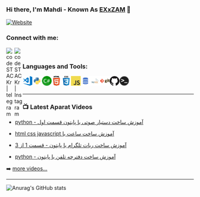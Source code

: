 ### Hi there, I'm Mahdi - Known As [EXxZAM][aparat] 👋

  

[![Website](https://img.shields.io/website?label=EXxZAM&style=for-the-badge&url=https://aparat.com/iranfun2000)](https://aparat.com/iranfun2000)

  
  

### Connect with me:

  


[<img align="left" alt="codeSTACKr | telegram" width="22px" src="https://cdn.jsdelivr.net/npm/simple-icons@v3/icons/telegram.svg" />][telegram]



[<img align="left" alt="codeSTACKr | Instagram" width="22px" src="https://cdn.jsdelivr.net/npm/simple-icons@v3/icons/instagram.svg" />][instagram]

  

<br />

  

### Languages and Tools:

  

<img align="left" alt="Visual Studio Code" width="26px" src="https://raw.githubusercontent.com/github/explore/80688e429a7d4ef2fca1e82350fe8e3517d3494d/topics/visual-studio-code/visual-studio-code.png" />

<img align="left" alt="Python" width="26px" src="https://raw.githubusercontent.com/github/explore/80688e429a7d4ef2fca1e82350fe8e3517d3494d/topics/python/python.png" />

<img align="left" alt="C#" width="26px" src="https://raw.githubusercontent.com/github/explore/80688e429a7d4ef2fca1e82350fe8e3517d3494d/topics/csharp/csharp.png" />

<img align="left" alt="HTML5" width="26px" src="https://raw.githubusercontent.com/github/explore/80688e429a7d4ef2fca1e82350fe8e3517d3494d/topics/html/html.png" />

<img align="left" alt="CSS3" width="26px" src="https://raw.githubusercontent.com/github/explore/80688e429a7d4ef2fca1e82350fe8e3517d3494d/topics/css/css.png" />


<img align="left" alt="JavaScript" width="26px" src="https://raw.githubusercontent.com/github/explore/80688e429a7d4ef2fca1e82350fe8e3517d3494d/topics/javascript/javascript.png" />









<img align="left" alt="SQL" width="26px" src="https://raw.githubusercontent.com/github/explore/80688e429a7d4ef2fca1e82350fe8e3517d3494d/topics/sql/sql.png" />

<img align="left" alt="MySQL" width="26px" src="https://raw.githubusercontent.com/github/explore/80688e429a7d4ef2fca1e82350fe8e3517d3494d/topics/mysql/mysql.png" />



<img align="left" alt="Git" width="26px" src="https://raw.githubusercontent.com/github/explore/80688e429a7d4ef2fca1e82350fe8e3517d3494d/topics/git/git.png" />

<img align="left" alt="GitHub" width="26px" src="https://raw.githubusercontent.com/github/explore/78df643247d429f6cc873026c0622819ad797942/topics/github/github.png" />

<img align="left" alt="Terminal" width="26px" src="https://raw.githubusercontent.com/github/explore/80688e429a7d4ef2fca1e82350fe8e3517d3494d/topics/terminal/terminal.png" />

  

<br />

<br />

  

---

  

### 📺 Latest Aparat Videos

  

<!-- YOUTUBE:START -->

-  [python - آموزش ساخت دستیار صوتی با پایتون قسمت اول ](https://www.aparat.com/v/cUSOR/%D8%A2%D9%85%D9%88%D8%B2%D8%B4_%D8%B3%D8%A7%D8%AE%D8%AA_%D8%AF%D8%B3%D8%AA%DB%8C%D8%A7%D8%B1_%D8%B5%D9%88%D8%AA%DB%8C_%D8%A8%D8%A7_%D9%BE%D8%A7%DB%8C%D8%AA%D9%88%D9%86_%D9%82%D8%B3%D9%85%D8%AA_%D8%A7%D9%88%D9%84_-_pytho)

-  [html css javascript آموزش ساخت ساعت با ](https://www.aparat.com/v/qbgBZ/)

-  [ آموزش ساخت ربات تلگرام با پایتون - قسمت 1 از 3](https://www.aparat.com/v/Pr9SZ/)

-  [ python - آموزش ساخت دفترچه تلفن با پایتون ](https://www.aparat.com/v/0P83w/)


<!-- YOUTUBE:END -->

  

➡️ [more videos...](https://aparat.com/iranfun2000)



---
![Anurag's GitHub stats](https://github-readme-stats.vercel.app/api?username=EXxZAM&show_icons=true&theme=tokyonight)






  
  

[website]: https://codeSTACKr.com

[aparat]: https://aparat.com/iranfun2000

[telegram]: http://t.me/exxzam

[instagram]: https://instagram.com/mahdi12ad

[youtube]: https://youtube.com/codeSTACKr

[instagram]: https://instagram.com/codeSTACKr

[linkedin]: https://linkedin.com/in/codeSTACKr

[webdevplaylist]: https://www.youtube.com/playlist?list=PLkwxH9e_vrAJ0WbEsFA9W3I1W-g_BTsbt

[jsplaylist]: https://www.youtube.com/playlist?list=PLkwxH9e_vrALRJKu7wfXby3MKeflhTu6B

[cssplaylist]: https://www.youtube.com/playlist?list=PLkwxH9e_vrALSdvZuEh6gqQdmDoDIoqz4

[reactplaylist]: https://www.youtube.com/playlist?list=PLkwxH9e_vrAK4TdffpxKY3QGyHCpxFcQ0